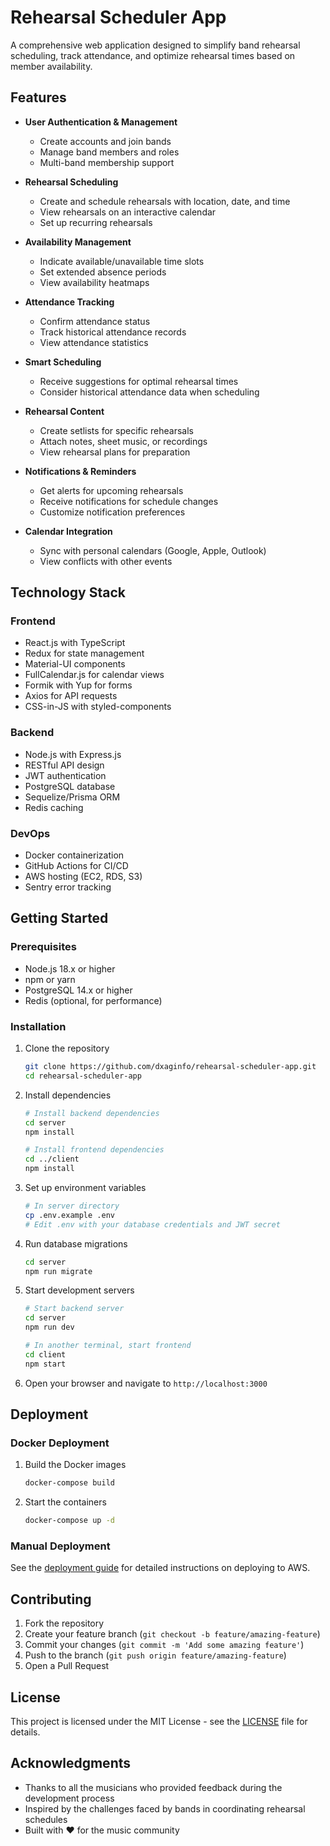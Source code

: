 # Rehearsal Scheduler App

A comprehensive web application designed to simplify band rehearsal scheduling, track attendance, and optimize rehearsal times based on member availability.

## Features

- **User Authentication & Management**
  - Create accounts and join bands
  - Manage band members and roles
  - Multi-band membership support

- **Rehearsal Scheduling**
  - Create and schedule rehearsals with location, date, and time
  - View rehearsals on an interactive calendar
  - Set up recurring rehearsals

- **Availability Management**
  - Indicate available/unavailable time slots
  - Set extended absence periods
  - View availability heatmaps

- **Attendance Tracking**
  - Confirm attendance status
  - Track historical attendance records
  - View attendance statistics

- **Smart Scheduling**
  - Receive suggestions for optimal rehearsal times
  - Consider historical attendance data when scheduling

- **Rehearsal Content**
  - Create setlists for specific rehearsals
  - Attach notes, sheet music, or recordings
  - View rehearsal plans for preparation

- **Notifications & Reminders**
  - Get alerts for upcoming rehearsals
  - Receive notifications for schedule changes
  - Customize notification preferences

- **Calendar Integration**
  - Sync with personal calendars (Google, Apple, Outlook)
  - View conflicts with other events

## Technology Stack

### Frontend
- React.js with TypeScript
- Redux for state management
- Material-UI components
- FullCalendar.js for calendar views
- Formik with Yup for forms
- Axios for API requests
- CSS-in-JS with styled-components

### Backend
- Node.js with Express.js
- RESTful API design
- JWT authentication
- PostgreSQL database
- Sequelize/Prisma ORM
- Redis caching

### DevOps
- Docker containerization
- GitHub Actions for CI/CD
- AWS hosting (EC2, RDS, S3)
- Sentry error tracking

## Getting Started

### Prerequisites
- Node.js 18.x or higher
- npm or yarn
- PostgreSQL 14.x or higher
- Redis (optional, for performance)

### Installation

1. Clone the repository
   ```bash
   git clone https://github.com/dxaginfo/rehearsal-scheduler-app.git
   cd rehearsal-scheduler-app
   ```

2. Install dependencies
   ```bash
   # Install backend dependencies
   cd server
   npm install
   
   # Install frontend dependencies
   cd ../client
   npm install
   ```

3. Set up environment variables
   ```bash
   # In server directory
   cp .env.example .env
   # Edit .env with your database credentials and JWT secret
   ```

4. Run database migrations
   ```bash
   cd server
   npm run migrate
   ```

5. Start development servers
   ```bash
   # Start backend server
   cd server
   npm run dev
   
   # In another terminal, start frontend
   cd client
   npm start
   ```

6. Open your browser and navigate to `http://localhost:3000`

## Deployment

### Docker Deployment

1. Build the Docker images
   ```bash
   docker-compose build
   ```

2. Start the containers
   ```bash
   docker-compose up -d
   ```

### Manual Deployment

See the [deployment guide](docs/deployment.md) for detailed instructions on deploying to AWS.

## Contributing

1. Fork the repository
2. Create your feature branch (`git checkout -b feature/amazing-feature`)
3. Commit your changes (`git commit -m 'Add some amazing feature'`)
4. Push to the branch (`git push origin feature/amazing-feature`)
5. Open a Pull Request

## License

This project is licensed under the MIT License - see the [LICENSE](LICENSE) file for details.

## Acknowledgments

- Thanks to all the musicians who provided feedback during the development process
- Inspired by the challenges faced by bands in coordinating rehearsal schedules
- Built with ❤️ for the music community